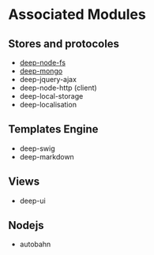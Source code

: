 Associated Modules
======

## Stores and protocoles

* [deep-node-fs](https://github.com/nomocas/deep-node-fs)
* [deep-mongo](https://github.com/nomocas/deep-mongo)
* deep-jquery-ajax
* deep-node-http (client)
* deep-local-storage
* deep-localisation



## Templates Engine

* deep-swig
* deep-markdown


## Views

* deep-ui


## Nodejs

* autobahn
